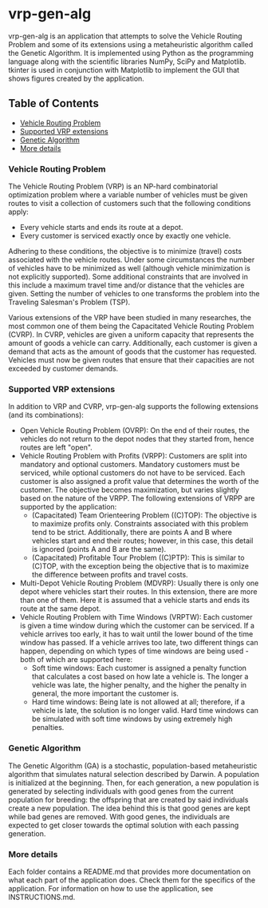 # vrp-gen-alg

vrp-gen-alg is an application that attempts to solve the Vehicle Routing Problem and some of its extensions using a metaheuristic algorithm called the Genetic Algorithm. It is implemented using Python as the programming language along with the scientific libraries NumPy, SciPy and Matplotlib. tkinter is used in conjunction with Matplotlib to implement the GUI that shows figures created by the application.

## Table of Contents

- [Vehicle Routing Problem](#vehicle-routing-problem)
- [Supported VRP extensions](#supported-vrp-extensions)
- [Genetic Algorithm](#genetic-algorithm)
- [More details](#more-details)

### Vehicle Routing Problem

The Vehicle Routing Problem (VRP) is an NP-hard combinatorial optimization problem where a variable number of vehicles must be given routes to visit a collection of customers such that the following conditions apply:
- Every vehicle starts and ends its route at a depot.
- Every customer is serviced exactly once by exactly one vehicle.

Adhering to these conditions, the objective is to minimize (travel) costs associated with the vehicle routes. Under some circumstances the number of vehicles have to be minimized as well (although vehicle minimization is not explicitly supported). Some additional constraints that are involved in this include a maximum travel time and/or distance that the vehicles are given. Setting the number of vehicles to one transforms the problem into the Traveling Salesman's Problem (TSP).

Various extensions of the VRP have been studied in many researches, the most common one of them being the Capacitated Vehicle Routing Problem (CVRP). In CVRP, vehicles are given a uniform capacity that represents the amount of goods a vehicle can carry. Additionally, each customer is given a demand that acts as the amount of goods that the customer has requested. Vehicles must now be given routes that ensure that their capacities are not exceeded by customer demands.

### Supported VRP extensions

In addition to VRP and CVRP, vrp-gen-alg supports the following extensions (and its combinations):
- Open Vehicle Routing Problem (OVRP): On the end of their routes, the vehicles do not return to the depot nodes that they started from, hence routes are left "open".
- Vehicle Routing Problem with Profits (VRPP): Customers are split into mandatory and optional customers. Mandatory customers must be serviced, while optional customers do not have to be serviced. Each customer is also assigned a profit value that determines the worth of the customer. The objective becomes maximization, but varies slightly based on the nature of the VRPP. The following extensions of VRPP are supported by the application:
  - (Capacitated) Team Orienteering Problem ((C)TOP): The objective is to maximize profits only. Constraints associated with this problem tend to be strict. Additionally, there are points A and B where vehicles start and end their routes; however, in this case, this detail is ignored (points A and B are the same).
  - (Capacitated) Profitable Tour Problem ((C)PTP): This is similar to (C)TOP, with the exception being the objective that is to maximize the difference between profits and travel costs.
- Multi-Depot Vehicle Routing Problem (MDVRP): Usually there is only one depot where vehicles start their routes. In this extension, there are more than one of them. Here it is assumed that a vehicle starts and ends its route at the same depot.
- Vehicle Routing Problem with Time Windows (VRPTW): Each customer is given a time window during which the customer can be serviced. If a vehicle arrives too early, it has to wait until the lower bound of the time window has passed. If a vehicle arrives too late, two different things can happen, depending on which types of time windows are being used - both of which are supported here:
  - Soft time windows: Each customer is assigned a penalty function that calculates a cost based on how late a vehicle is. The longer a vehicle was late, the higher penalty, and the higher the penalty in general, the more important the customer is.
  - Hard time windows: Being late is not allowed at all; therefore, if a vehicle is late, the solution is no longer valid. Hard time windows can be simulated with soft time windows by using extremely high penalties.

### Genetic Algorithm

The Genetic Algorithm (GA) is a stochastic, population-based metaheuristic algorithm that simulates natural selection described by Darwin. A population is initialized at the beginning. Then, for each generation, a new population is generated by selecting individuals with good genes from the current population for breeding: the offspring that are created by said individuals create a new population. The idea behind this is that good genes are kept while bad genes are removed. With good genes, the individuals are expected to get closer towards the optimal solution with each passing generation.

### More details

Each folder contains a README.md that provides more documentation on what each part of the application does. Check them for the specifics of the application. For information on how to use the application, see INSTRUCTIONS.md.
